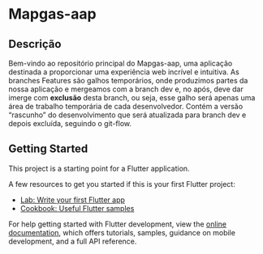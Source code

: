 # Mapgas-aap

## Descrição
Bem-vindo ao repositório principal do Mapgas-aap, uma aplicação destinada a proporcionar uma experiência web incrível e intuitiva. As branches Features são galhos temporários, onde produzimos partes da nossa aplicação e mergeamos com a branch dev e, no após, deve dar imerge com **exclusão** desta branch, ou seja, esse galho será apenas uma área de trabalho temporária de cada desenvolvedor. Contém a versão “rascunho” do desenvolvimento que será atualizada para branch dev e depois excluída, seguindo o git-flow.

## Getting Started

This project is a starting point for a Flutter application.

A few resources to get you started if this is your first Flutter project:

- [Lab: Write your first Flutter app](https://docs.flutter.dev/get-started/codelab)
- [Cookbook: Useful Flutter samples](https://docs.flutter.dev/cookbook)

For help getting started with Flutter development, view the
[online documentation](https://docs.flutter.dev/), which offers tutorials,
samples, guidance on mobile development, and a full API reference.
